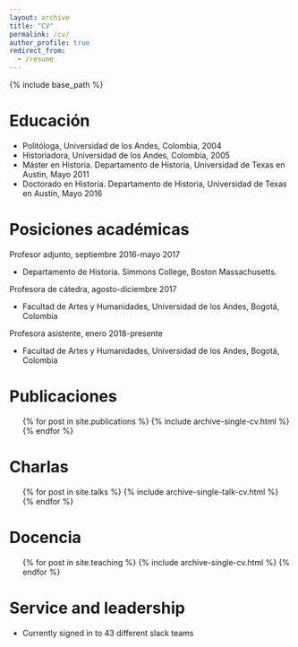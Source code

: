```yaml
---
layout: archive
title: "CV"
permalink: /cv/
author_profile: true
redirect_from:
  - /resume
---
```


{% include base_path %}

Educación
======
* Politóloga, Universidad de los Andes, Colombia, 2004
* Historiadora, Universidad de los Andes, Colombia, 2005
* Máster en Historia. Departamento de Historia, Universidad de Texas en Austin, Mayo 2011
* Doctorado en Historia. Departamento de Historia, Universidad de Texas en Austin, Mayo 2016

Posiciones académicas
======
Profesor adjunto, septiembre 2016-mayo 2017
  * Departamento de Historia. Simmons College, Boston Massachusetts. 

Profesora de cátedra, agosto-diciembre 2017
  * Facultad de Artes y Humanidades, Universidad de los Andes, Bogotá, Colombia

Profesora asistente, enero 2018-presente
* Facultad de Artes y Humanidades, Universidad de los Andes, Bogotá, Colombia


Publicaciones
======
  <ul>{% for post in site.publications %}
    {% include archive-single-cv.html %}
  {% endfor %}</ul>
  
  
Charlas
======
  <ul>{% for post in site.talks %}
    {% include archive-single-talk-cv.html %}
  {% endfor %}</ul>
  
Docencia
======
  <ul>{% for post in site.teaching %}
    {% include archive-single-cv.html %}
  {% endfor %}</ul>
  
Service and leadership
======
* Currently signed in to 43 different slack teams

